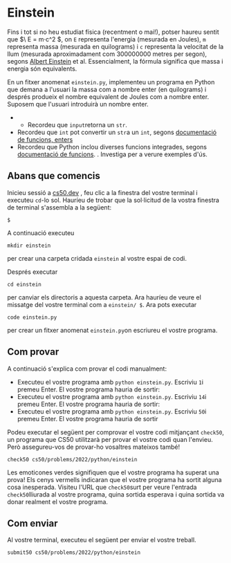 
  
# Einstein
Fins i tot si no heu estudiat física (recentment o mai!), potser haureu sentit que $\ E = m·c^2 $, on `E` representa l'energia (mesurada en Joules), `m` representa massa (mesurada en quilograms) i `c` representa la velocitat de la llum (mesurada aproximadament com 300000000 metres per segon), segons [Albert Einstein](https://en.wikipedia.org/wiki/Albert_Einstein) et al. Essencialment, la fórmula significa que massa i energia són equivalents.

En un fitxer anomenat `einstein.py`, implementeu un programa en Python que demana a l'usuari la massa com a nombre enter (en quilograms) i després produeix el nombre equivalent de Joules com a nombre enter. Suposem que l'usuari introduirà un nombre enter.

-   -   Recordeu que `input`retorna un `str`.
-   Recordeu que `int` pot convertir un `str`a un `int`, segons [documentació de funcions, enters](https://docs.python.org/es/3/library/functions.html#int)
-   Recordeu que Python inclou diverses funcions integrades, segons [documentació de funcions](https://docs.python.org/es/3/library/functions.html). . Investiga per a verure exemples d'ús.



## Abans que comencis

Inicieu sessió a [cs50.dev](https://cs50.dev/) , feu clic a la finestra del vostre terminal i executeu `cd`\-lo sol. Hauríeu de trobar que la sol·licitud de la vostra finestra de terminal s'assembla a la següent:
```
$
```
A continuació executeu
```
mkdir einstein
```
per crear una carpeta cridada `einstein` al vostre espai de codi.

Després executar
```
cd einstein
```
per canviar els directoris a aquesta carpeta. Ara hauríeu de veure el missatge del vostre terminal com a `einstein/ $`. Ara pots executar
```
code einstein.py
```

per crear un fitxer anomenat `einstein.py`on escriureu el vostre programa.

## Com provar

A continuació s'explica com provar el codi manualment:

-   Executeu el vostre programa amb `python einstein.py`. Escriviu `1`i premeu Enter. El vostre programa hauria de sortir:
-   Executeu el vostre programa amb `python einstein.py`. Escriviu `14`i premeu Enter. El vostre programa hauria de sortir:
-   Executeu el vostre programa amb `python einstein.py`. Escriviu `50`i premeu Enter. El vostre programa hauria de sortir

Podeu executar el següent per comprovar el vostre codi mitjançant `check50`, un programa que CS50 utilitzarà per provar el vostre codi quan l'envieu. Però assegureu-vos de provar-ho vosaltres mateixos també!

```
check50 cs50/problems/2022/python/einstein
```

Les emoticones verdes signifiquen que el vostre programa ha superat una prova! Els cenys vermells indicaran que el vostre programa ha sortit alguna cosa inesperada. Visiteu l'URL que `check50`surt per veure l'entrada `check50`lliurada al vostre programa, quina sortida esperava i quina sortida va donar realment el vostre programa.

## Com enviar

Al vostre terminal, executeu el següent per enviar el vostre treball.

```
submit50 cs50/problems/2022/python/einstein
```
<script type="text/javascript" async
  src="https://cdnjs.cloudflare.com/ajax/libs/mathjax/2.7.7/MathJax.js?config=TeX-MML-AM_CHTML">
</script>

</html>

